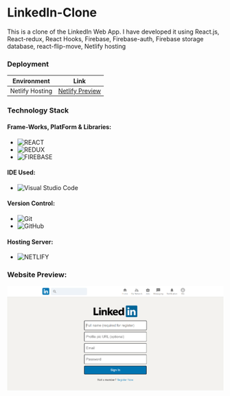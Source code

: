 # LinkedIn-Clone
This is a clone of the LinkedIn Web App. I have developed it using React.js, React-redux, React Hooks, Firebase, Firebase-auth, Firebase storage database, react-flip-move, Netlify hosting

### Deployment
| Environment | Link |
|-------------|------|
| Netlify Hosting | [Netlify Preview](https://glowing-licorice-154958.netlify.app/) |

### Technology Stack
#### Frame-Works, PlatForm & Libraries:
- ![REACT](https://img.shields.io/badge/react-%23563D7C.svg?style=for-the-badge&logo=react&logoColor=white)
- ![REDUX](https://img.shields.io/badge/redux-%23323330.svg?style=for-the-badge&logo=redux&logoColor=%23F7DF1E)
- ![FIREBASE](https://img.shields.io/badge/firebase-%23544F26.svg?style=for-the-badge&logo=firebase&logoColor=white)


#### IDE Used:
- ![Visual Studio Code](https://img.shields.io/badge/Visual%20Studio%20Code-0078d7.svg?style=for-the-badge&logo=visual-studio-code&logoColor=white)

#### Version Control:
- ![Git](https://img.shields.io/badge/git-%23F05033.svg?style=for-the-badge&logo=git&logoColor=white)
- ![GitHub](https://img.shields.io/badge/github-%23121011.svg?style=for-the-badge&logo=github&logoColor=white)

#### Hosting Server:
- ![NETLIFY](https://img.shields.io/badge/netlify-%231572B6.svg?style=for-the-badge&logo=netlify&logoColor=white)

### Website Preview:
<img src="./public/LinkedIn.png" alt="LinkedIn">
